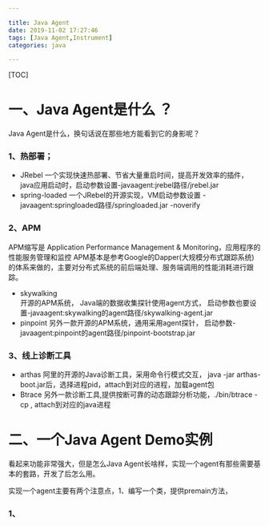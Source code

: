 ```yaml
---

title: Java Agent
date: 2019-11-02 17:27:46
tags: [Java Agent,Instrument]
categories: java

---
```


[TOC]

# 一、Java Agent是什么 ？ 

Java Agent是什么，换句话说在那些地方能看到它的身影呢？  

### 1、热部署； 

- JRebel 
  一个实现快速热部署、节省大量重启时间，提高开发效率的插件，java应用启动时，启动参数设置-javaagent:jrebel路径/jrebel.jar
- spring-loaded
  一个JRebel的开源实现，VM启动参数设置 -javaagent:springloaded路径/springloaded.jar  -noverify

### 2、APM 
APM缩写是  Application Performance Management & Monitoring，应用程序的性能服务管理和监控
APM基本是参考Google的Dapper(大规模分布式跟踪系统)的体系来做的，主要对分布式系统的前后端处理、服务端调用的性能消耗进行跟踪。 

- skywalking  
  开源的APM系统， Java端的数据收集探针使用agent方式， 启动参数也要设置-javaagent:skywalking的agent路径/skywalking-agent.jar
- pinpoint
  另外一款开源的APM系统，通用采用agent探针， 启动参数-javaagent:pinpoint的agent路径/pinpoint-bootstrap.jar

### 3、线上诊断工具  
- arthas 
  阿里的开源的Java诊断工具，采用命令行模式交互， java -jar arthas-boot.jar后，选择进程pid，attach到对应的进程，加载agent包
- Btrace 
  另外一款诊断工具,提供按断可靠的动态跟踪分析功能，./bin/btrace -cp <classpath> <pid> <btrace-script> , attach到对应的java进程 

# 二、一个Java Agent Demo实例

看起来功能非常强大，但是怎么Java Agent长啥样，实现一个agent有那些需要基本的套路，开发了后怎么用。 

实现一个agent主要有两个注意点，1、编写一个类，提供premain方法， 

### 1、
  